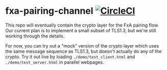 # fxa-pairing-channel [![CircleCI](https://circleci.com/gh/mozilla/fxa-pairing-channel/tree/master.svg?style=svg)](https://circleci.com/gh/mozilla/fxa-pairing-channel/tree/master)

This repo will eventually contain the crypto layer for the FxA pairing flow.
Our current plan is to implement a small subset of TLS1.3, but we're still
working through the details.

For now, you can try out a "mock" version of the crypto layer which uses
the same message sequence as TLS1.3, but doesn't actually do any of the crypto.
Try it out live by loading `./demo/test_client.html` and `./demo/test_server.html` in
parallel webpages.
